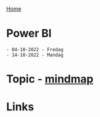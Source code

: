 [Home](../modul-4-2.md)
# Power BI
    - 04-10-2022 - Fredag
    - 14-10-2022 - Mandag

# Topic - [mindmap](../mindmap.html)


# Links

